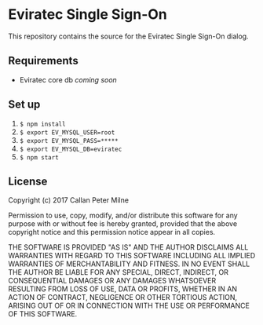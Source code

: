 # Eviratec Single Sign-On

This repository contains the source for the Eviratec Single Sign-On dialog.

## Requirements

* Eviratec core db *coming soon*

## Set up

1. `$ npm install`
2. `$ export EV_MYSQL_USER=root`
3. `$ export EV_MYSQL_PASS=*****`
4. `$ export EV_MYSQL_DB=eviratec`
5. `$ npm start`

## License

Copyright (c) 2017 Callan Peter Milne

Permission to use, copy, modify, and/or distribute this software for any purpose with or without fee is hereby granted, provided that the above copyright notice and this permission notice appear in all copies.

THE SOFTWARE IS PROVIDED "AS IS" AND THE AUTHOR DISCLAIMS ALL WARRANTIES WITH REGARD TO THIS SOFTWARE INCLUDING ALL IMPLIED WARRANTIES OF MERCHANTABILITY AND FITNESS. IN NO EVENT SHALL THE AUTHOR BE LIABLE FOR ANY SPECIAL, DIRECT, INDIRECT, OR CONSEQUENTIAL DAMAGES OR ANY DAMAGES WHATSOEVER RESULTING FROM LOSS OF USE, DATA OR PROFITS, WHETHER IN AN ACTION OF CONTRACT, NEGLIGENCE OR OTHER TORTIOUS ACTION, ARISING OUT OF OR IN CONNECTION WITH THE USE OR PERFORMANCE OF THIS SOFTWARE.
